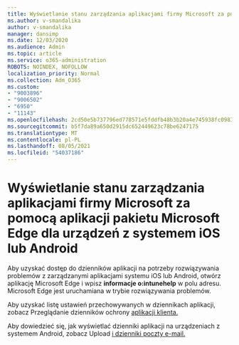 ```yaml
---
title: Wyświetlanie stanu zarządzania aplikacjami firmy Microsoft za pomocą aplikacji pakietu Microsoft Edge dla urządzeń z systemem iOS lub Android
ms.author: v-smandalika
author: v-smandalika
manager: dansimp
ms.date: 12/03/2020
ms.audience: Admin
ms.topic: article
ms.service: o365-administration
ROBOTS: NOINDEX, NOFOLLOW
localization_priority: Normal
ms.collection: Adm_O365
ms.custom:
- "9003896"
- "9006502"
- "6950"
- "11143"
ms.openlocfilehash: 2cd50e5b737796ed778571e5fddfb48b3b20a4e745938fc09836525a47ba2b72
ms.sourcegitcommit: b5f7da89a650d2915dc652449623c78be6247175
ms.translationtype: MT
ms.contentlocale: pl-PL
ms.lasthandoff: 08/05/2021
ms.locfileid: "54037186"
---
```

# <a name="view-the-management-status-of-microsoft-apps-by-using-microsoft-edge-for-ios-or-android-devices"></a>Wyświetlanie stanu zarządzania aplikacjami firmy Microsoft za pomocą aplikacji pakietu Microsoft Edge dla urządzeń z systemem iOS lub Android

Aby uzyskać dostęp do dzienników aplikacji na potrzeby rozwiązywania problemów z zarządzanymi aplikacjami systemu iOS lub Android, otwórz aplikację Microsoft Edge i wpisz **informacje o:intunehelp** w polu adresu. Microsoft Edge jest uruchamiana w trybie rozwiązywania problemów.

Aby uzyskać listę ustawień przechowywanych w dziennikach aplikacji, zobacz Przeglądanie dzienników ochrony [aplikacji klienta.](/mem/intune/apps/app-protection-policy-settings-log)

Aby dowiedzieć się, jak wyświetlać dzienniki aplikacji na urządzeniach z systemem Android, zobacz Upload [i dzienniki poczty e-mail.](/mem/intune/user-help/send-logs-to-your-it-admin-by-email-android)